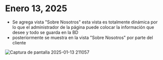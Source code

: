 # Enero 13,  2025
- Se agrega vista "Sobre Nosotros" esta vista es totalmente dinámica por lo que el administrador de la página puede colocar la información que desee y todo se guarda en la BD
- posteriormente se muestra en la vista "Sobre Nosotros" por parte del cliente
  
![Captura de pantalla 2025-01-13 211057](https://github.com/user-attachments/assets/0e5776b1-3ebf-4c6d-b441-fe2331d7c805)
